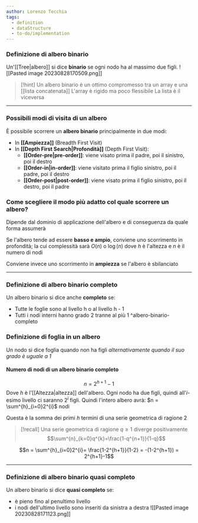 ```yaml
---
author: Lorenzo Tecchia
tags:
  - definition
  - dataStructure
  - to-do/implementation
---
```


### Definizione di albero binario
Un'[[Tree|albero]] si dice **binario** se ogni nodo ha al massimo due figli.
![[Pasted image 20230828170509.png]]
>[!hint] 
>Un albero binario è un ottimo compromesso tra un array e una [[lista concatenata]]
>	L'array è rigido ma poco flessibile
>	La lista è il viceversa
<!--ID: 1715263181696-->




---
### Possibili modi di visita di un albero
È possibile scorrere un **albero binario** principalmente in due modi:
- In **[[Ampiezza]]** (Breadth First Visit)
- In **[[Depth First Search|Profondità]]** (Depth First Visit):
	- **[[Order-pre|pre-order]]**: viene visato prima il padre, poi il sinistro, poi il destro
	- **[[Order-in|in-order]]**: viene visitato prima il figlio sinistro, poi il padre, poi il destro
	- **[[Order-post|post-order]]**: viene visato prima il figlio sinistro, poi il destro, poi il padre
<!--ID: 1715263181697-->



### Come scegliere il modo più adatto col quale scorrere un albero?
Dipende dal dominio di applicazione dell'albero e di conseguenza da quale forma assumerà
<!--ID: 1715263181698-->


Se l'albero tende ad essere **basso e ampio**, conviene uno scorrimento in profondità; la cui complessità sarà $O(n)$ o $\log(n)$ dove $h$ è l'altezza e $n$ è il numero di nodi

Conviene invece uno scorrimento in **ampiezza** se l'albero è sbilanciato


---
### Definizione di albero binario completo
Un albero binario si dice anche **completo** se: 
- Tutte le foglie sono al livello h o al livello h - 1
- Tutti i nodi interni hanno grado 2 tranne al più 1
^albero-binario-completo
<!--ID: 1715263181699-->


### Definizione di foglia in un albero
 Un nodo si dice foglia quando non ha figli _alternativamente quando il suo grado è uguale a 1_
<!--ID: 1715263181700-->


#### Numero di nodi di un albero binario completo
$$n = 2^{h + 1} - 1$$
Dove $h$ è l'[[Altezza|altezza]] dell'albero.
Ogni nodo ha due figli, quindi all'$i$-esimo livello ci saranno $2^{i}$ figli.
Quindi l'intero albero avrà: $n = \sum^{h}_{i=0}2^{i}$ nodi 
<!--ID: 1715263181701-->


Questa è la somma dei primi $h$ termini di una serie geometrica di ragione 2
>[!recall]
> Una serie geometrica di ragione $q\geq 1$ diverge positivamente $$\sum^{n}_{k=0}q^{k}=\frac{1-q^{n+1}}{1-q}$$

$$n = \sum^{h}_{i=0}2^{i}= \frac{1-2^{h+1}}{1-2} = -(1-2^{h+1}) = 2^{h+1}-1$$

---

### Definizione di albero binario quasi completo
Un albero binario si dice **quasi completo** se:
- è pieno fino al penultimo livello
- i nodi dell'ultimo livello sono inseriti da sinistra a destra
![[Pasted image 20230828171123.png]]
<!--ID: 1715263181702-->


